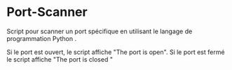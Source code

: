 # Port-Scanner
Script pour scanner un port spécifique en utilisant le langage de programmation Python .

Si le port est ouvert, le script affiche "The port is open".
Si le port est fermé le script affiche "The port is closed "
